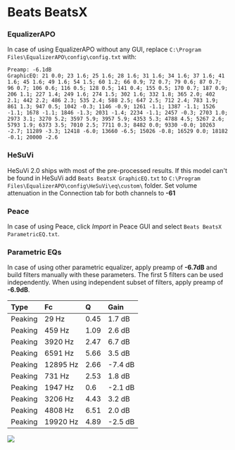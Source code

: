 # Beats BeatsX

### EqualizerAPO
In case of using EqualizerAPO without any GUI, replace `C:\Program Files\EqualizerAPO\config\config.txt`
with:
```
Preamp: -6.1dB
GraphicEQ: 21 0.0; 23 1.6; 25 1.6; 28 1.6; 31 1.6; 34 1.6; 37 1.6; 41 1.6; 45 1.6; 49 1.6; 54 1.5; 60 1.2; 66 0.9; 72 0.7; 79 0.6; 87 0.7; 96 0.7; 106 0.6; 116 0.5; 128 0.5; 141 0.4; 155 0.5; 170 0.7; 187 0.9; 206 1.1; 227 1.4; 249 1.6; 274 1.5; 302 1.6; 332 1.8; 365 2.0; 402 2.1; 442 2.2; 486 2.3; 535 2.4; 588 2.5; 647 2.5; 712 2.4; 783 1.9; 861 1.3; 947 0.5; 1042 -0.3; 1146 -0.9; 1261 -1.1; 1387 -1.1; 1526 -1.1; 1678 -1.1; 1846 -1.3; 2031 -1.4; 2234 -1.1; 2457 -0.3; 2703 1.0; 2973 3.1; 3270 5.2; 3597 5.9; 3957 5.9; 4353 5.3; 4788 4.5; 5267 2.6; 5793 1.9; 6373 3.5; 7010 2.5; 7711 0.3; 8482 0.0; 9330 -0.0; 10263 -2.7; 11289 -3.3; 12418 -6.0; 13660 -6.5; 15026 -0.8; 16529 0.0; 18182 -0.1; 20000 -2.6
```

### HeSuVi
HeSuVi 2.0 ships with most of the pre-processed results. If this model can't be found in HeSuVi add
`Beats BeatsX GraphicEQ.txt` to `C:\Program Files\EqualizerAPO\config\HeSuVi\eq\custom\` folder.
Set volume attenuation in the Connection tab for both channels to **-61**

### Peace
In case of using Peace, click *Import* in Peace GUI and select `Beats BeatsX ParametricEQ.txt`.

### Parametric EQs
In case of using other parametric equalizer, apply preamp of **-6.7dB** and build filters manually
with these parameters. The first 5 filters can be used independently.
When using independent subset of filters, apply preamp of **-6.9dB**.

| Type    | Fc       |    Q | Gain    |
|:--------|:---------|:-----|:--------|
| Peaking | 29 Hz    | 0.45 | 1.7 dB  |
| Peaking | 459 Hz   | 1.09 | 2.6 dB  |
| Peaking | 3920 Hz  | 2.47 | 6.7 dB  |
| Peaking | 6591 Hz  | 5.66 | 3.5 dB  |
| Peaking | 12895 Hz | 2.66 | -7.4 dB |
| Peaking | 731 Hz   | 2.53 | 1.8 dB  |
| Peaking | 1947 Hz  | 0.6  | -2.1 dB |
| Peaking | 3206 Hz  | 4.43 | 3.2 dB  |
| Peaking | 4808 Hz  | 6.51 | 2.0 dB  |
| Peaking | 19920 Hz | 4.89 | -2.5 dB |

![](https://raw.githubusercontent.com/jaakkopasanen/AutoEq/master/results/rtings/avg/Beats%20BeatsX/Beats%20BeatsX.png)